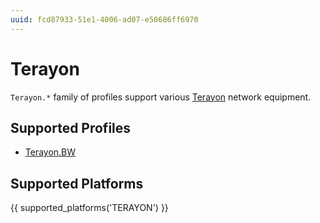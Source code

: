 ```yaml
---
uuid: fcd87933-51e1-4006-ad07-e50686ff6970
---
```

# Terayon

`Terayon.*` family of profiles support various [Terayon](https://en.wikipedia.org/wiki/Terayon)
network equipment.

## Supported Profiles

- [Terayon.BW](Terayon.BW.md)

## Supported Platforms

{{ supported_platforms('TERAYON') }}
